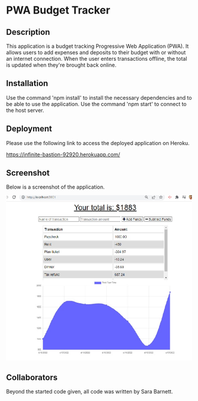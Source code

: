 # PWA Budget Tracker

## Description
This application is a budget tracking Progressive Web Application (PWA).  It allows users to add expenses and deposits to their budget with or without an internet connection. When the user enters transactions offline, the total is updated when they're brought back online.

## Installation
Use the command 'npm install' to install the necessary dependencies and to be able to use the application. Use the command 'npm start' to connect to the host server.

## Deployment
Please use the following link to access the deployed application on Heroku.

https://infinite-bastion-92920.herokuapp.com/

## Screenshot
Below is a screenshot of the application.

![Budget tracker](./assets/budgettracker-screenshot.jpg)


## Collaborators
Beyond the started code given, all code was written by Sara Barnett.
